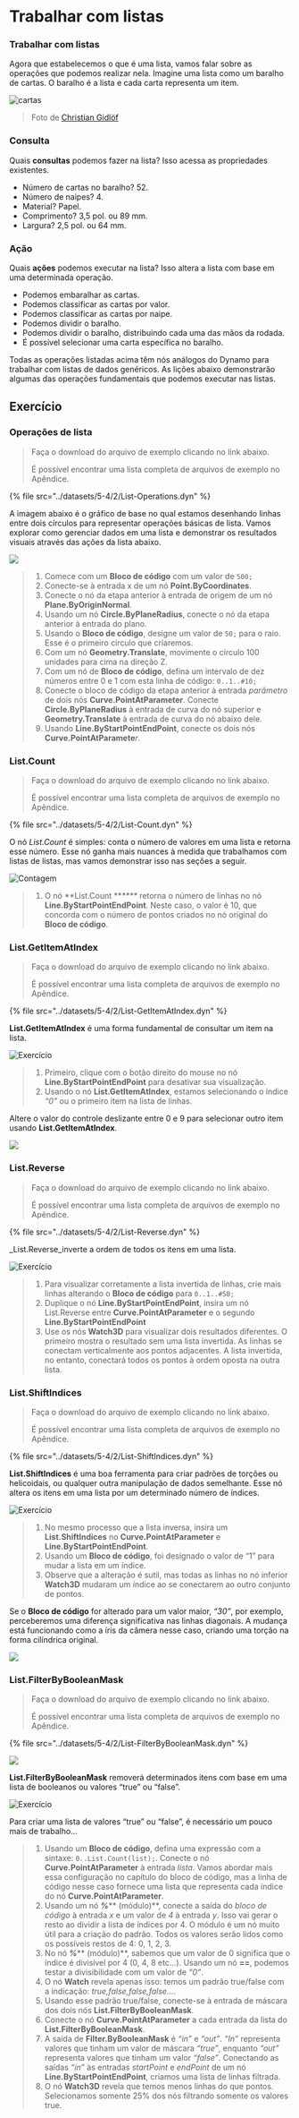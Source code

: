 # Trabalhar com listas

### Trabalhar com listas

Agora que estabelecemos o que é uma lista, vamos falar sobre as operações que podemos realizar nela. Imagine uma lista como um baralho de cartas. O baralho é a lista e cada carta representa um item.

![cartas](../images/5-4/2/Playing\_cards\_modified.jpg)

> Foto de [Christian Gidlöf](https://commons.wikimedia.org/wiki/File:Playing\_cards\_modified.jpg)

### Consulta

Quais **consultas** podemos fazer na lista? Isso acessa as propriedades existentes.

* Número de cartas no baralho? 52\.
* Número de naipes? 4\.
* Material? Papel.
* Comprimento? 3,5 pol. ou 89 mm.
* Largura? 2,5 pol. ou 64 mm.

### Ação

Quais **ações** podemos executar na lista? Isso altera a lista com base em uma determinada operação.

* Podemos embaralhar as cartas.
* Podemos classificar as cartas por valor.
* Podemos classificar as cartas por naipe.
* Podemos dividir o baralho.
* Podemos dividir o baralho, distribuindo cada uma das mãos da rodada.
* É possível selecionar uma carta específica no baralho.

Todas as operações listadas acima têm nós análogos do Dynamo para trabalhar com listas de dados genéricos. As lições abaixo demonstrarão algumas das operações fundamentais que podemos executar nas listas.

## **Exercício**

### **Operações de lista**

> Faça o download do arquivo de exemplo clicando no link abaixo.
>
> É possível encontrar uma lista completa de arquivos de exemplo no Apêndice.

{% file src="../datasets/5-4/2/List-Operations.dyn" %}

A imagem abaixo é o gráfico de base no qual estamos desenhando linhas entre dois círculos para representar operações básicas de lista. Vamos explorar como gerenciar dados em uma lista e demonstrar os resultados visuais através das ações da lista abaixo.

![](../images/5-4/2/workingwithlist-listoperation.jpg)

> 1. Comece com um **Bloco de código** com um valor de `500;`
> 2. Conecte-se à entrada x de um nó **Point.ByCoordinates**.
> 3. Conecte o nó da etapa anterior à entrada de origem de um nó **Plane.ByOriginNormal**.
> 4. Usando um nó **Circle.ByPlaneRadius**, conecte o nó da etapa anterior à entrada do plano.
> 5. Usando o **Bloco de código**, designe um valor de `50;` para o raio. Esse é o primeiro círculo que criaremos.
> 6. Com um nó **Geometry.Translate**, movimente o círculo 100 unidades para cima na direção Z.
> 7. Com um nó de **Bloco de código**, defina um intervalo de dez números entre 0 e 1 com esta linha de código: `0..1..#10;`
> 8. Conecte o bloco de código da etapa anterior à entrada _parâmetro_ de dois nós **Curve.PointAtParameter**. Conecte **Circle.ByPlaneRadius** à entrada de curva do nó superior e **Geometry.Translate** à entrada de curva do nó abaixo dele.
> 9. Usando **Line.ByStartPointEndPoint**, conecte os dois nós **Curve.PointAtParamete**_r_.

### List.Count

> Faça o download do arquivo de exemplo clicando no link abaixo.
>
> É possível encontrar uma lista completa de arquivos de exemplo no Apêndice.

{% file src="../datasets/5-4/2/List-Count.dyn" %}

O nó _List.Count_ é simples: conta o número de valores em uma lista e retorna esse número. Esse nó ganha mais nuances à medida que trabalhamos com listas de listas, mas vamos demonstrar isso nas seções a seguir.

![Contagem](../images/5-4/2/workingwithlist-listoperation-listcount.jpg)

> 1. O nó **List.Count **_****_ retorna o número de linhas no nó **Line.ByStartPointEndPoint**. Neste caso, o valor é 10, que concorda com o número de pontos criados no nó original do **Bloco de código**.

### List.GetItemAtIndex

> Faça o download do arquivo de exemplo clicando no link abaixo.
>
> É possível encontrar uma lista completa de arquivos de exemplo no Apêndice.

{% file src="../datasets/5-4/2/List-GetItemAtIndex.dyn" %}

**List.GetItemAtIndex** é uma forma fundamental de consultar um item na lista.

![Exercício](../images/5-4/2/workingwithlist-getitemindex01.jpg)

> 1. Primeiro, clique com o botão direito do mouse no nó **Line.ByStartPointEndPoint** para desativar sua visualização.
> 2. Usando o nó **List.GetItemAtIndex**, estamos selecionando o índice _“0”_ ou o primeiro item na lista de linhas.

Altere o valor do controle deslizante entre 0 e 9 para selecionar outro item usando **List.GetItemAtIndex**.

![](../images/5-4/2/workingwithlist-getitemindex02.gif)

### List.Reverse

> Faça o download do arquivo de exemplo clicando no link abaixo.
>
> É possível encontrar uma lista completa de arquivos de exemplo no Apêndice.

{% file src="../datasets/5-4/2/List-Reverse.dyn" %}

_List.Reverse_inverte a ordem de todos os itens em uma lista.

![Exercício](../images/5-4/2/workingwithlist-listreverse.jpg)

> 1. Para visualizar corretamente a lista invertida de linhas, crie mais linhas alterando o **Bloco de código** para `0..1..#50;`
> 2. Duplique o nó **Line.ByStartPointEndPoint**, insira um nó List.Reverse entre **Curve.PointAtParameter** e o segundo **Line.ByStartPointEndPoint**
> 3. Use os nós **Watch3D** para visualizar dois resultados diferentes. O primeiro mostra o resultado sem uma lista invertida. As linhas se conectam verticalmente aos pontos adjacentes. A lista invertida, no entanto, conectará todos os pontos à ordem oposta na outra lista.

### List.ShiftIndices <a href="#listshiftindices" id="listshiftindices"></a>

> Faça o download do arquivo de exemplo clicando no link abaixo.
>
> É possível encontrar uma lista completa de arquivos de exemplo no Apêndice.

{% file src="../datasets/5-4/2/List-ShiftIndices.dyn" %}

**List.ShiftIndices** é uma boa ferramenta para criar padrões de torções ou helicoidais, ou qualquer outra manipulação de dados semelhante. Esse nó altera os itens em uma lista por um determinado número de índices.

![Exercício](../images/5-4/2/workingwithlist-shiftIndices01.jpg)

> 1. No mesmo processo que a lista inversa, insira um **List.ShiftIndices** no **Curve.PointAtParameter** e **Line.ByStartPointEndPoint**.
> 2. Usando um **Bloco de código**, foi designado o valor de “1” para mudar a lista em um índice.
> 3. Observe que a alteração é sutil, mas todas as linhas no nó inferior **Watch3D** mudaram um índice ao se conectarem ao outro conjunto de pontos.

Se o **Bloco de código** for alterado para um valor maior, _“30”_, por exemplo, perceberemos uma diferença significativa nas linhas diagonais. A mudança está funcionando como a íris da câmera nesse caso, criando uma torção na forma cilíndrica original.

![](../images/5-4/2/workingwithlist-shiftIndices02.jpg)

### List.FilterByBooleanMask <a href="#listfilterbybooleanmask" id="listfilterbybooleanmask"></a>

> Faça o download do arquivo de exemplo clicando no link abaixo.
>
> É possível encontrar uma lista completa de arquivos de exemplo no Apêndice.

{% file src="../datasets/5-4/2/List-FilterByBooleanMask.dyn" %}

![](../images/5-4/2/ListFilterBool.png)

**List.FilterByBooleanMask** removerá determinados itens com base em uma lista de booleanos ou valores “true” ou “false”.

![Exercício](../images/5-4/2/workingwithlist-filterbyboolmask.jpg)

Para criar uma lista de valores “true” ou “false”, é necessário um pouco mais de trabalho...

> 1. Usando um **Bloco de código**, defina uma expressão com a sintaxe: `0..List.Count(list);`. Conecte o nó **Curve.PointAtParameter** à entrada _lista_. Vamos abordar mais essa configuração no capítulo do bloco de código, mas a linha de código nesse caso fornece uma lista que representa cada índice do nó **Curve.PointAtParameter**.
> 2. Usando um nó _**%**_** (módulo)**, conecte a saída do _bloco de código_ à entrada _x_ e um valor de _4_ à entrada _y_. Isso vai gerar o resto ao dividir a lista de índices por 4. O módulo é um nó muito útil para a criação do padrão. Todos os valores serão lidos como os possíveis restos de 4: 0, 1, 2, 3.
> 3. No nó _**%**_** (módulo)**, sabemos que um valor de 0 significa que o índice é divisível por 4 (0, 4, 8 etc...). Usando um nó **==**, podemos testar a divisibilidade com um valor de _“0”_.
> 4. O nó **Watch** revela apenas isso: temos um padrão true/false com a indicação: _true,false,false,false..._.
> 5. Usando esse padrão true/false, conecte-se à entrada de máscara dos dois nós **List.FilterByBooleanMask**.
> 6. Conecte o nó **Curve.PointAtParameter** a cada entrada da lista do **List.FilterByBooleanMask**.
> 7. A saída de **Filter.ByBooleanMask** é _“in”_ e _“out”_. _“In”_ representa valores que tinham um valor de máscara _“true”_, enquanto _“out”_ representa valores que tinham um valor _“false”_. Conectando as saídas _“in”_ às entradas _startPoint_ e _endPoint_ de um nó **Line.ByStartPointEndPoint**, criamos uma lista de linhas filtrada.
> 8. O nó **Watch3D** revela que temos menos linhas do que pontos. Selecionamos somente 25% dos nós filtrando somente os valores true.
